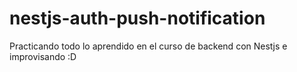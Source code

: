 # nestjs-auth-push-notification
Practicando todo lo aprendido en el curso de backend con Nestjs e improvisando :D
